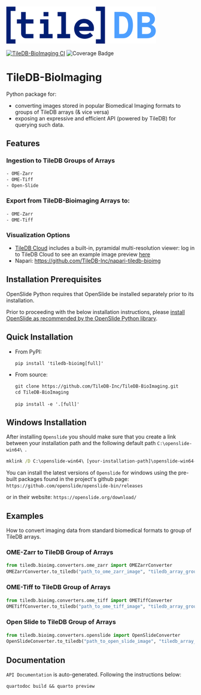 <a href="https://tiledb.com"><img src="https://github.com/TileDB-Inc/TileDB/raw/dev/doc/source/_static/tiledb-logo_color_no_margin_@4x.png" alt="TileDB logo" width="400"></a>

[![TileDB-BioImaging CI](https://github.com/TileDB-Inc/TileDB-BioImaging/actions/workflows/ci.yml/badge.svg)](https://github.com/TileDB-Inc/TileDB-BioImaging/actions/workflows/ci.yml)
![Coverage Badge](https://img.shields.io/endpoint?url=https://gist.githubusercontent.com/ktsitsi/32d48185733a4e7375e80e3e35fab452/raw/gist_bioimg.json)

# TileDB-BioImaging

Python package for:
- converting images stored in popular Biomedical Imaging formats to groups of TileDB arrays (& vice versa)
- exposing an expressive and efficient API (powered by TileDB) for querying such data.

## Features

### Ingestion to TileDB Groups of Arrays
    - OME-Zarr
    - OME-Tiff
    - Open-Slide

### Export from TileDB-Bioimaging Arrays to:
    - OME-Zarr
    - OME-Tiff

### Visualization Options

- [TileDB Cloud](https://cloud.tiledb.com) includes a built-in, pyramidal multi-resolution viewer: log in to TileDB Cloud to see an example image preview [here](https://cloud.tiledb.com/biomedical-imaging/TileDB-Inc/dbb7dfcc-28b3-40e5-916f-6509a666d950/preview)
- Napari: https://github.com/TileDB-Inc/napari-tiledb-bioimg

## Installation Prerequisites

OpenSlide Python requires that OpenSlide be installed separately prior to its installation.

Prior to proceeding with the below installation instructions, please [install OpenSlide as recommended by the OpenSlide Python library](https://openslide.org/api/python/#:~:text=OpenSlide%20Python%20requires%20OpenSlide%2C%20which%20must%20be%20installed%20separately).

## Quick Installation

- From PyPI:

      pip install 'tiledb-bioimg[full]'

- From source:

      git clone https://github.com/TileDB-Inc/TileDB-BioImaging.git
      cd TileDB-BioImaging

      pip install -e '.[full]'

## Windows Installation

After installing `Openslide` you should make sure that you create a link between your installation path and
the following default path `C:\openslide-win64\ `.

```cmd
mklink /D C:\openslide-win64\ [your-installation-path]\openslide-win64-20221217\
```

You can install the latest versions of `Openslide` for windows using the pre-built packages
found in the project's github page:
`https://github.com/openslide/openslide-bin/releases`

or in their website:
`https://openslide.org/download/`


## Examples
How to convert imaging data from standard biomedical formats to group of TileDB arrays.

### OME-Zarr to TileDB Group of Arrays
```python
from tiledb.bioimg.converters.ome_zarr import OMEZarrConverter
OMEZarrConverter.to_tiledb("path_to_ome_zarr_image", "tiledb_array_group_path")
```

### OME-Tiff to TileDB Group of Arrays
```python
from tiledb.bioimg.converters.ome_tiff import OMETiffConverter
OMETiffConverter.to_tiledb("path_to_ome_tiff_image", "tiledb_array_group_path")
```

### Open Slide to TileDB Group of Arrays
```python
from tiledb.bioimg.converters.openslide import OpenSlideConverter
OpenSlideConverter.to_tiledb("path_to_open_slide_image", "tiledb_array_group_path")
```

## Documentation
`API Documentation` is auto-generated. Following the instructions below:

```shell
quartodoc build && quarto preview
```
